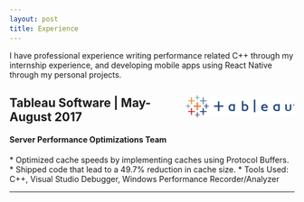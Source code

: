 ```yaml
---
layout: post
title: Experience
---
```


I have professional experience writing performance related C++ through my internship experience, and developing mobile apps using React Native through my personal projects.



<p style="float: right;"><img src="../public/tableau.png" height="39px" width="192px"></p>
<h2>Tableau Software | May-August 2017</h2>
<h4>Server Performance Optimizations Team</h4>
* Optimized cache speeds by implementing caches using Protocol Buffers.
* Shipped code that lead to a 49.7% reduction in cache size.    
* Tools Used: C++, Visual Studio Debugger, Windows Performance Recorder/Analyzer
<hr style="clear:both;">

